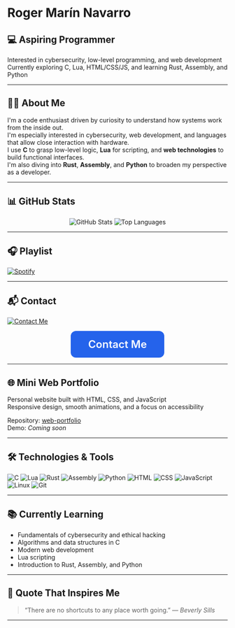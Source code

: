 # Roger Marín Navarro

## 💻 **Aspiring Programmer**  
 Interested in cybersecurity, low-level programming, and web development  
 Currently exploring C, Lua, HTML/CSS/JS, and learning Rust, Assembly, and Python

---

## 👨‍💻 About Me

I'm a code enthusiast driven by curiosity to understand how systems work from the inside out.  
I'm especially interested in cybersecurity, web development, and languages that allow close interaction with hardware.  
I use **C** to grasp low-level logic, **Lua** for scripting, and **web technologies** to build functional interfaces.  
I'm also diving into **Rust**, **Assembly**, and **Python** to broaden my perspective as a developer.

---

## 📊 GitHub Stats

<div align="center">
  <img src="https://github-readme-stats.vercel.app/api?username=Itzskade&show_icons=true&theme=tokyonight" alt="GitHub Stats" />
  <img src="https://github-readme-stats.vercel.app/api/top-langs/?username=Itzskade&layout=compact&theme=tokyonight" alt="Top Languages" />
</div>

---

## 🎧 Playlist

[![Spotify](https://novatorem.vercel.app/api/spotify)](https://open.spotify.com/playlist/0qNOq16dkRt6mAKFEW1Gkf?si=f58d770d35d248c9)

---

## 📬 Contact

[![Contact Me](https://i.imgur.com/80RIoUj.png)](https://itzskade.vercel.app)


<div align="center">
  <a 
    href="https://itzskade.vercel.app" 
    target="_blank" 
    rel="noopener noreferrer"
    style="
      display: inline-block;
      background-color: #2563eb;
      color: white;
      padding: 16px 40px;
      font-size: 1.5rem;
      font-weight: 600;
      border-radius: 12px;
      text-decoration: none;
      cursor: pointer;
      transition: background-color 0.3s ease;
    "
  >
    Contact Me
  </a>
</div>


---

## 🌐 Mini Web Portfolio

Personal website built with HTML, CSS, and JavaScript  
Responsive design, smooth animations, and a focus on accessibility

Repository: [web-portfolio](https://github.com/Itzskade/web-portfolio)  
Demo: *Coming soon*

---

## 🛠️ Technologies & Tools

![C](https://img.shields.io/badge/C-00599C?style=for-the-badge&logo=c&logoColor=white)
![Lua](https://img.shields.io/badge/Lua-2C2D72?style=for-the-badge&logo=lua&logoColor=white)
![Rust](https://img.shields.io/badge/Rust-000000?style=for-the-badge&logo=rust&logoColor=white)
![Assembly](https://img.shields.io/badge/Assembly-525252?style=for-the-badge&logo=gnusocial&logoColor=white)
![Python](https://img.shields.io/badge/Python-3776AB?style=for-the-badge&logo=python&logoColor=white)
![HTML](https://img.shields.io/badge/HTML5-E34F26?style=for-the-badge&logo=html5&logoColor=white)
![CSS](https://img.shields.io/badge/CSS3-1572B6?style=for-the-badge&logo=css3&logoColor=white)
![JavaScript](https://img.shields.io/badge/JavaScript-F7DF1E?style=for-the-badge&logo=javascript&logoColor=black)
![Linux](https://img.shields.io/badge/Linux-FCC624?style=for-the-badge&logo=linux&logoColor=black)
![Git](https://img.shields.io/badge/Git-F05032?style=for-the-badge&logo=git&logoColor=white)

---

## 📚 Currently Learning

- Fundamentals of cybersecurity and ethical hacking  
- Algorithms and data structures in C  
- Modern web development  
- Lua scripting  
- Introduction to Rust, Assembly, and Python

---

## 💬 Quote That Inspires Me

> “There are no shortcuts to any place worth going.” — *Beverly Sills*

---
